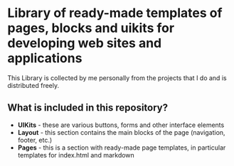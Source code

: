 # Library of ready-made templates of pages, blocks and uikits for developing web sites and applications

This Library is collected by me personally from the projects that I do and is distributed freely.

## What is included in this repository?

- **UIKits** - these are various buttons, forms and other interface elements
- **Layout** - this section contains the main blocks of the page (navigation, footer, etc.)
- **Pages** - this is a section with ready-made page templates, in particular templates for index.html and markdown
